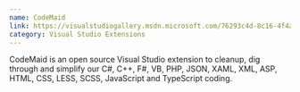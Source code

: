 ```yaml
---
name: CodeMaid
link: https://visualstudiogallery.msdn.microsoft.com/76293c4d-8c16-4f4a-aee6-21f83a571496/
category: Visual Studio Extensions
---
```

CodeMaid is an open source Visual Studio extension to cleanup, dig through and simplify our C#, C++, F#, VB, PHP, JSON, XAML, XML, ASP, HTML, CSS, LESS, SCSS, JavaScript and TypeScript coding.
